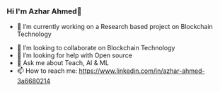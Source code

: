 ### Hi  I'm Azhar Ahmed👋


- 🔭 I’m currently working on a Research based project on Blockchain Technology
<!-- - 🌱 I’m currently learning Machine learning -->
- 👯 I’m looking to collaborate on Blockchain Technology
- 🤔 I’m looking for help with Open source
- 💬 Ask me about Teach, AI & ML
- 📫 How to reach me: https://www.linkedin.com/in/azhar-ahmed-3a6680214
